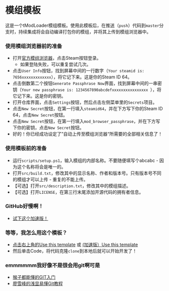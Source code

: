 # 模组模板
这是一个tModLoader模组模板。使用此模板后，在推送（`push`）代码到`master`分支时，持续集成将会自动编译打包你的模组，并将其上传到模组浏览器中。

### 使用模组浏览器前的准备  
* 打开[官方模组浏览器](http://javid.ddns.net/tModLoader/register.php)，点击Steam按钮登录。  
  * 如果登陆失败，可以重复尝试几次。  
* 点击`User Info`按钮，找到屏幕中间的一行数字（`Your steamid is: 7656xxxxxxxxxxxxx`），将它记下来。这是你的Steam ID 64。  
* 点击倒数第二个按钮`Generate Passphrase Now`界面，找到屏幕中间的一串密钥（`Your new passphrase is: 1234567890abcdefxxxxxxxxxxxxxxxx `），将它记下来。这是你的密钥。  
* 打开仓库界面，点击`Settings`按钮，然后点击左侧菜单里的`Secrets`项目。  
* 点击`New Secret`按钮，在第一行填入`steamid64`，并在下方写下你的Steam ID 64，点击`New Secret`按钮。  
* 点击`New Secret`按钮，在第一行填入`mod_browser_passphrase`，并在下方写下你的密钥，点击`New Secret`按钮。  
* 好的！你已经成功设定了”自动上传至模组浏览器“所需要的全部相关信息了！

### 使用模板前的准备  
* 运行`scripts/setup.ps1`，输入模组的内部名称。不要随便填写个abcabc - 因为这个名称将会是唯一的。
* 打开`src/build.txt`，修改其中的显示名称、作者和版本号。只有版本号不同的模组才可以上传 - 重复的不能上传。  
* 【可选】打开`src/description.txt`，修改其中的模组描述。  
* 【可选】打开`LICENSE`，在第三行末尾添加开源代码的拥有者信息。  

### GitHub好慢啊！
* [试下这个加速版！](https://hub.fastgit.org/)

### 等等，我怎么用这个模板？
* [点击右上角的Use this template](https://github.com/chi-rei-den/tModTemplate/generate) 或 [(加速版）Use this template](https://hub.fastgit.org/chi-rei-den/tModTemplate/generate)
* 然后单击Code，将代码克隆`clone`到本地后就可以开始开发了！

### emmmmmm我好像不是很会用git啊可是
* [猴子都能懂的GIT入门](https://backlog.com/git-tutorial/cn/intro/intro1_1.html)
* [廖雪峰的浅显易懂Git教程](https://www.liaoxuefeng.com/wiki/896043488029600)
